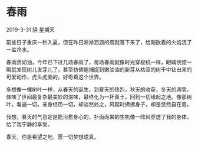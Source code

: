 # 春雨
2019-3-31 阴 星期天

前些日子重庆一秒入夏，但在昨日淅淅沥沥的雨就落下来了，给刚欲着的火焰浇了一盆冷水。

春雨贵如油，今年已下过几场春雨了，每场春雨就像时光穿梭机一样，眼睛恍惚一瞬就发现树儿发芽儿了，甚至仿佛能捕捉到嫩油油的新芽从枯涩的树干中钻出来的可爱动作，虎头虎脑的，好奇着这个世界。

多想像一棵树叶一样，从春天的诞生，到夏天的热烈，秋天的收获，冬天的凋零，体味了世间最复杂最美妙的滋味，最终化为一抔黄土，回到一切缘起之地。像那树叶，看遍一切，亲身经历一切，却淡然处之，风起时拂拂身子，却是悠然自在着。

我想，春天的气息定是能治愈身心的，扑面而来的生机像一阵风穿透了我的身体，给了我宁静的享受。

春天，你是希望之地，愿一切梦想成真。